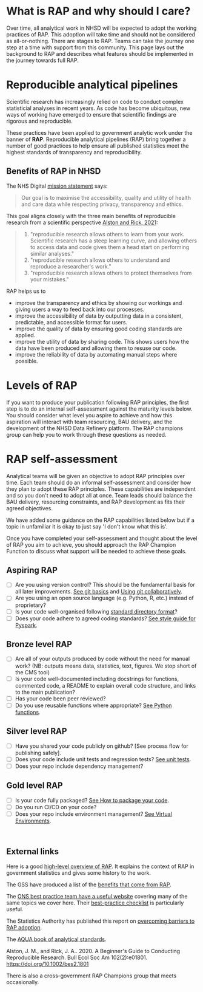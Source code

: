 # What is RAP and why should I care?
Over time, all analytical work in NHSD will be expected to adopt the working practices of RAP. This adoption will take time and should not be considered as all-or-nothing. There are stages to RAP. Teams can take the journey one step at a time with support from this community. This page lays out the background to RAP and describes what features should be implemented in the journey towards full RAP. 

# Reproducible analytical pipelines
Scientific research has increasingly relied on code to conduct complex statisticial analyses in recent years. As code has become ubiquitous, new ways of working have emerged to ensure that scientific findings are rigorous and reproducible. 

These practices have been applied to government analytic work under the banner of **RAP**. Reproducible analytical pipelines (RAP) bring together a number of good practices to help ensure all published statistics meet the highest standards of transparency and reproducibility.

## Benefits of RAP in NHSD

The NHS Digital [mission statement](https://digital.nhs.uk/about-nhs-digital/corporate-information-and-documents/our-strategy) says:

> Our goal is to maximise the accessibility, quality and utility of health and care data while respecting privacy, transparency and ethics. 


This goal aligns closely with the three main benefits of reproducible research from a scientific perspective [Alston and Rick, 2021](https://esajournals.onlinelibrary.wiley.com/doi/full/10.1002/bes2.1801):
> 1. "reproducible research allows others to learn from your work. Scientific research has a steep learning curve, and allowing others to access data and code gives them a head start on performing similar analyses."
> 2. "reproducible research allows others to understand and reproduce a researcher's work."
> 3. "reproducible research allows others to protect themselves from your mistakes."


RAP helps us to 
* improve the transparency and ethics by showing our workings and giving users a way to feed back into our processes.
* improve the accessibility of data by outputting data in a consistent, predictable, and accessible format for users. 
* improve the quality of data by ensuring good coding standards are applied. 
* improve the utility of data by sharing code. This shows users how the data have been produced and allowing them to resuse our code. 
* improve the reliability of data by automating manual steps where possible.


# Levels of RAP

If you want to produce your publication following RAP principles, the first step is to do an internal self-assessment against the maturity levels below. You should consider what level you aspire to achieve and how this aspiration will interact with team resourcing, BAU delivery, and the development of the NHSD Data Refinery platform. The RAP champions group can help you to work through these questions as needed. 
 

# RAP self-assessment
Analytical teams will be given an objective to adopt RAP principles over time. Each team should do an informal self-assessment and consider how they plan to adopt these RAP principles. These capabilities are independent and so you don't need to adopt all at once. Team leads should balance the BAU delivery, resourcing constraints, and RAP development as fits their agreed objectives. 

We have added some guidance on the RAP capabilities listed below but if a topic in unfamiliar it is okay to just say 'I don't know what this is'. 

Once you have completed your self-assessment and thought about the level of RAP you aim to achieve, you should approach the RAP Champion Function to discuss what support will be needed to achieve these goals. 


## Aspiring RAP

- [ ] Are you using version control? This should be the fundamental basis for all later improvements. [See git basics](development-approach/01_intro-to-git.md) and [Using git collaboratively](development-approach/02_using-git-collaboratively.md).
- [ ] Are you using an open source language (e.g. Python, R, etc.) instead of proprietary?
- [ ] Is your code well-organised following [standard directory format](python/project-structure-and-packaging.md)?
- [ ] Does your code adhere to agreed coding standards? [See style guide for Pyspark](pyspark/pyspark-style-guide.md).

## Bronze level RAP

- [ ] Are all of your outputs produced by code without the need for manual work? (NB: outputs means data, statistics, text, figures. We stop short of the CMS tool)
- [ ] Is your code well-documented including docstrings for functions, commented code, a README to explain overall code structure, and links to the main publication?
- [ ] Has your code been peer reviewed?
- [ ] Do you use reusable functions where appropriate? [See Python functions](python/python-functions.md).

## Silver level RAP

- [ ] Have you shared your code publicly on github? [See process flow for publishing safely].
- [ ] Does your code include unit tests and regression tests? [See unit tests](development-approach/04_unit-tests.md).
- [ ] Does your repo include dependency management?

## Gold level RAP

- [ ] Is your code fully packaged? [See How to package your code](python/project-structure-and-packaging.md).
- [ ] Do you run CI/CD on your code?
- [ ] Does your repo include environment management? [See Virtual Environments](python/virtual-environments.md).

<br>

## External links

Here is a good [high-level overview of RAP](https://dataingovernment.blog.gov.uk/2017/03/27/reproducible-analytical-pipeline/). It explains the context of RAP in government statistics and gives some history to the work. 

The GSS have produced a list of the [benefits that come from RAP](https://gss.civilservice.gov.uk/reproducible-analytical-pipelines/benefits-to-government-from-reproducible-analytical-pipelines/).

The [ONS best practice team have a useful website](https://best-practice-and-impact.github.io/qa-of-code-guidance/intro.html) covering many of the same topics we cover here. Their [best-practice checklist](https://best-practice-and-impact.github.io/qa-of-code-guidance/checklist_higher.html)  is particularly useful.

The Statistics Authority has published this report on [overcoming barriers to RAP adoption](https://osr.statisticsauthority.gov.uk/publication/reproducible-analytical-pipelines-overcoming-barriers-to-adoption/).

The [AQUA book of analytical standards](https://www.gov.uk/government/publications/the-aqua-book-guidance-on-producing-quality-analysis-for-government).

Alston, J. M., and Rick, J. A.. 2020. A Beginner's Guide to Conducting Reproducible Research. Bull Ecol Soc Am 102(2):e01801. https://doi.org/10.1002/bes2.1801

There is also a cross-government RAP Champions group that meets occasionally.

